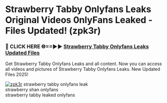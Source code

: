# Strawberry Tabby Onlyfans Leaks Original Videos 0nlyFans Leaked - Files Updated! (zpk3r)

<h3>🔴 CLICK HERE 🌐==►► <a href="https://tinyurl.com/2jnfzry5" rel="nofollow">Strawberry Tabby Onlyfans Leaks Updated Files</a></h3>

Get Strawberry Tabby Onlyfans Leaks and all content. Now you can access all videos and pictures of Strawberry Tabby Onlyfans Leaks. New Updated Files 2025!

[![zpk3r](https://i.imgur.com/GyGTBgg.gif)](https://tinyurl.com/2jnfzry5)
strawberry tabby onlyfans leak<br>
strawberry shan onlyfans<br>
strawberry tabby leaked onlyfans